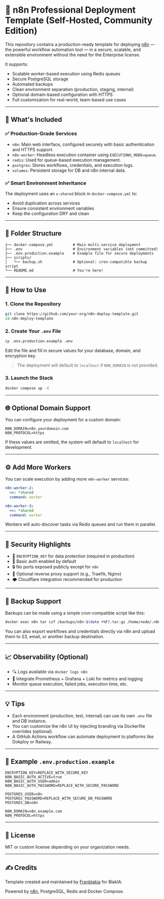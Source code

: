 # 🧠 n8n Professional Deployment Template (Self-Hosted, Community Edition)

This repository contains a production-ready template for deploying [n8n](https://n8n.io) — the powerful workflow automation tool — in a secure, scalable, and extensible environment without the need for the Enterprise license.

It supports:
- Scalable worker-based execution using Redis queues
- Secure PostgreSQL storage
- Automated backups
- Clean environment separation (production, staging, internal)
- Optional domain-based configuration with HTTPS
- Full customization for real-world, team-based use cases

---

## 🚀 What's Included

### ✅ Production-Grade Services

- `n8n`: Main web interface, configured securely with basic authentication and HTTPS support.
- `n8n-worker`: Headless execution container using `EXECUTIONS_MODE=queue`.
- `redis`: Used for queue-based execution management.
- `postgres`: Stores workflows, credentials, and execution logs.
- `volumes`: Persistent storage for DB and n8n internal data.

### ✅ Smart Environment Inheritance

The deployment uses an `x-shared` block in `docker-compose.yml` to:
- Avoid duplication across services
- Ensure consistent environment variables
- Keep the configuration DRY and clean

---

## 📁 Folder Structure

```
├── docker-compose.yml         # Main multi-service deployment
├── .env                       # Environment variables (not committed)
├── .env.production.example    # Example file for secure deployments
├── scripts/
│   └── backup.sh              # Optional: cron-compatible backup script
└── README.md                  # You're here!
```

---

## 🧪 How to Use

### 1. Clone the Repository

```bash
git clone https://github.com/your-org/n8n-deploy-template.git
cd n8n-deploy-template
```

### 2. Create Your `.env` File

```bash
cp .env.production.example .env
```

Edit the file and fill in secure values for your database, domain, and encryption key.

> The deployment will default to `localhost` if `N8N_DOMAIN` is not provided.

### 3. Launch the Stack

```bash
docker compose up -d
```

---

## 🌐 Optional Domain Support

You can configure your deployment for a custom domain:

```env
N8N_DOMAIN=n8n.yourdomain.com
N8N_PROTOCOL=https
```

If these values are omitted, the system will default to `localhost` for development.

---

## ⚙️ Add More Workers

You can scale execution by adding more `n8n-worker` services:

```yaml
n8n-worker-2:
  <<: *shared
  command: worker

n8n-worker-3:
  <<: *shared
  command: worker
```

Workers will auto-discover tasks via Redis queues and run them in parallel.

---

## 🔐 Security Highlights

- 🔑 `ENCRYPTION_KEY` for data protection (required in production)
- 🔐 Basic auth enabled by default
- 🔒 No ports exposed publicly except for `n8n`
- 🧱 Optional reverse proxy support (e.g., Traefik, Nginx)
- 🌩️ Cloudflare integration recommended for production

---

## 🧼 Backup Support

Backups can be made using a simple cron-compatible script like this:

```bash
docker exec n8n tar czf /backups/n8n-$(date +%F).tar.gz /home/node/.n8n
```

You can also export workflows and credentials directly via n8n and upload them to S3, email, or another backup destination.

---

## 📈 Observability (Optional)

- 🔍 Logs available via `docker logs n8n`
- 🧭 Integrate Prometheus + Grafana + Loki for metrics and logging
- Monitor queue execution, failed jobs, execution time, etc.

---

## 💡 Tips

- Each environment (production, test, internal) can use its own `.env` file and DB instance.
- You can customize the n8n UI by injecting branding via Dockerfile overrides (optional).
- A GitHub Actions workflow can automate deployment to platforms like Dokploy or Railway.

---

## 🧪 Example `.env.production.example`

```env
ENCRYPTION_KEY=REPLACE_WITH_SECURE_KEY
N8N_BASIC_AUTH_ACTIVE=true
N8N_BASIC_AUTH_USER=admin
N8N_BASIC_AUTH_PASSWORD=REPLACE_WITH_SECURE_PASSWORD

POSTGRES_USER=n8n
POSTGRES_PASSWORD=REPLACE_WITH_SECURE_DB_PASSWORD
POSTGRES_DB=n8n

N8N_DOMAIN=n8n.example.com
N8N_PROTOCOL=https
```

---

## 📎 License

MIT or custom license depending on your organization needs.

---

## ✍️ Credits

Template created and maintained by [Franblakia](https://github.com/franblakia) for BlakIA.

Powered by [n8n](https://n8n.io), PostgreSQL, Redis and Docker Compose.
